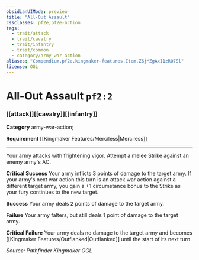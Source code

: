 ```yaml
---
obsidianUIMode: preview
title: "All-Out Assault"
cssclasses: pf2e,pf2e-action
tags:
  - trait/attack
  - trait/cavalry
  - trait/infantry
  - trait/common
  - category/army-war-action
aliases: "Compendium.pf2e.kingmaker-features.Item.Z6jMZgAxI1zRO7Sl"
license: OGL
---
```

# All-Out Assault `pf2:2`

### [[attack]][[cavalry]][[infantry]]

**Category** army-war-action; 




**Requirement** [[Kingmaker Features/Merciless|Merciless]]

* * *

Your army attacks with frightening vigor. Attempt a melee Strike against an enemy army's AC.

**Critical Success** Your army inflicts 3 points of damage to the target army. If your army's next war action this turn is an attack war action against a different target army, you gain a +1 circumstance bonus to the Strike as your fury continues to the new target.

**Success** Your army deals 2 points of damage to the target army.

**Failure** Your army falters, but still deals 1 point of damage to the target army.

**Critical Failure** Your army deals no damage to the target army and becomes [[Kingmaker Features/Outflanked|Outflanked]] until the start of its next turn.

*Source: Pathfinder Kingmaker*
*OGL*